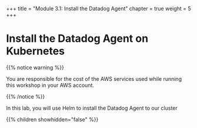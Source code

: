 +++
title = "Module 3.1: Install the Datadog Agent"
chapter = true
weight = 5
+++

# Install the  Datadog Agent on Kubernetes

{{% notice warning %}}<p> You are responsible for the cost of the AWS services used while running this workshop in your AWS account.</p> {{% /notice %}}

In this lab, you will use Helm to install the Datadog Agent to our cluster

{{% children showhidden="false" %}}
